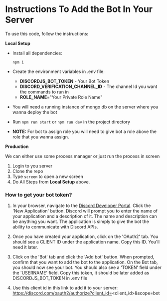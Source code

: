 # Instructions To Add the Bot In Your Server

To use this code, follow the instructions:

**Local Setup**

- Install all dependencies:

    `npm i`


 - Create the environment variables in .env file:
    - **DISCORDJS_BOT_TOKEN** - Your Bot Token
    - **DISCORD_VERIFICATION_CHANNEL_ID** - The channel Id you want the commands to run in
    -  **ROLE_NAME**="Your Private Role Name"
    
- You will need a running instance of mongo db on the server where you wanna deploy the bot

- Run `npm run start` or `npm run dev` in the project directory
- **NOTE:** For bot to assign role you will need to give bot a role above the role that you wanna assign.


**Production**

We can either use some process manager or just run the process in screen

1) Login to you server
2) Clone the repo
3) Type `screen` to open a new screen
4) Do All Steps from **Local Setup** above.

### How to get your bot token?

1. In your browser, navigate to the [Discord Developer Portal](https://discord.com/developers/applications). Click
   the 'New Application' button. Discord will prompt you to enter the name of your application and a description of it.
   The name and description can be anything you want. The application is simply to give the bot the ability to 
   communicate with Discord APIs.
   
2. Once you have created your application, click on the 'OAuth2' tab.
   You should see a CLIENT ID under the application name. Copy this ID. You'll need it later.



3. Click on the 'Bot' tab and click the 'Add bot' button. When prompted, confirm that you want to add the
   bot to the application. On the Bot tab, you should now see your bot. You should also see a 'TOKEN' field
   under the 'USERNAME' field. Copy this token, it should be later added as DISCORDJS_BOT_TOKEN in .env file
   
4. Use this client id in this link to add it to your server: https://discord.com/oauth2/authorize?client_id=<client_id>&scope=bot

